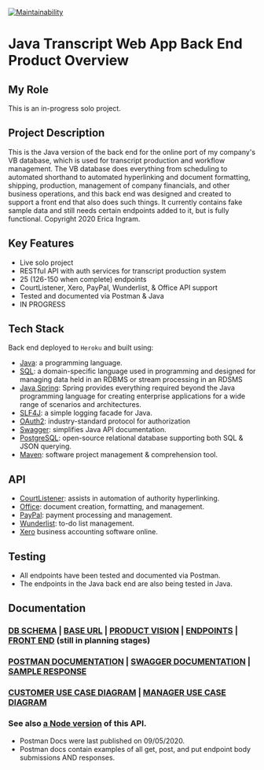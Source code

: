 [![Maintainability](https://api.codeclimate.com/v1/badges/c6f9b278e28a7b7d126c/maintainability)](https://codeclimate.com/github/evoingram/webapp-javabe/maintainability)

# Java Transcript Web App Back End Product Overview

## My Role

This is an in-progress solo project.

## Project Description

This is the Java version of the back end for the online port of my company's VB database, which is used for transcript production and workflow management.  The VB database does everything from scheduling to automated shorthand to automated hyperlinking and document formatting, shipping, production, management of company financials, and other business operations, and this back end was designed and created to support a front end that also does such things.  It currently contains fake sample data and still needs certain endpoints added to it, but is fully functional.  Copyright 2020 Erica Ingram.

## Key Features

- Live solo project
- RESTful API with auth services for transcript production system
- 25 (126-150 when complete) endpoints
- CourtListener, Xero, PayPal, Wunderlist, & Office API support
- Tested and documented via Postman & Java
- IN PROGRESS

## Tech Stack

Back end deployed to `Heroku` and built using:

- [Java](https://www.java.com/):  a programming language.
- [SQL](https://en.wikipedia.org/wiki/SQL):  a domain-specific language used in programming and designed for managing data held in an RDBMS or stream processing in an RDSMS
- [Java Spring](https://github.com/spring-projects/spring-framework):  Spring provides everything required beyond the Java programming language for creating enterprise applications for a wide range of scenarios and architectures.
- [SLF4J](http://www.slf4j.org/):  a simple logging facade for Java.
- [OAuth2](https://github.com/pyca/bcrypt/):  industry-standard protocol for authorization
- [Swagger](https://swagger.io/):  simplifies Java API documentation.
- [PostgreSQL](http://postgresql.org/):  open-source relational database supporting both SQL & JSON querying.
- [Maven](https://github.com/):  software project management & comprehension tool.

## API

- [CourtListener](http://courtlistener.com/):  assists in automation of authority hyperlinking.
- [Office](https://docs.microsoft.com/en-us/previous-versions/office/office-365-api/):  document creation, formatting, and management.
- [PayPal](https://developer.paypal.com/home/):  payment processing and management.
- [Wunderlist](https://developer.wunderlist.com/):  to-do list management.
- [Xero](https://developer.xero.com/) business accounting software online.

## Testing

- All endpoints have been tested and documented via Postman.
- The endpoints in the Java back end are also being tested in Java.

## Documentation

### [DB SCHEMA](https://dbdesigner.page.link/gbEtfTr1XjgwDa2C7)   |   [BASE URL](https://transcript-javabe.herokuapp.com/)   |   [PRODUCT VISION](https://aquoco-my.sharepoint.com/:w:/g/personal/evoingram_aquoco_onmicrosoft_com/ES9-HPl3otdAjjtMrqpWIrkBMTrLyRDvxVEtYGkOMWLDUQ?e=fXTfhK)   |   [ENDPOINTS](https://github.com/evoingram/webapp-javabe/blob/master/docs/endpoints.md)   |   [FRONT END](https://github.com/evoingram/webapp-frontend/) (still in planning stages)
### [POSTMAN DOCUMENTATION](https://documenter.getpostman.com/view/6401823/TVCh1Td9?version=latest)   |   [SWAGGER DOCUMENTATION](https://transcript-javabe.herokuapp.com/swagger-ui.html)   |   [SAMPLE RESPONSE](sample-response.json)
### [CUSTOMER USE CASE DIAGRAM](https://github.com/evoingram/webapp-javabe/blob/master/docs/use%20case.jpg)   |   [MANAGER USE CASE DIAGRAM](https://github.com/evoingram/webapp-javabe/blob/master/docs/manager%20UCD.jpg)

### See also [a Node version](https://github.com/evoingram/webapp-backend/) of this API.

- Postman Docs were last published on 09/05/2020.
- Postman docs contain examples of all get, post, and put endpoint body submissions AND responses.
